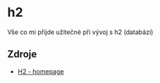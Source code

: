 # h2
Vše co mi přijde užitečné při vývoj s h2 (databází)

## Zdroje
* [H2 - homepage](https://h2database.com/html/main.html)
